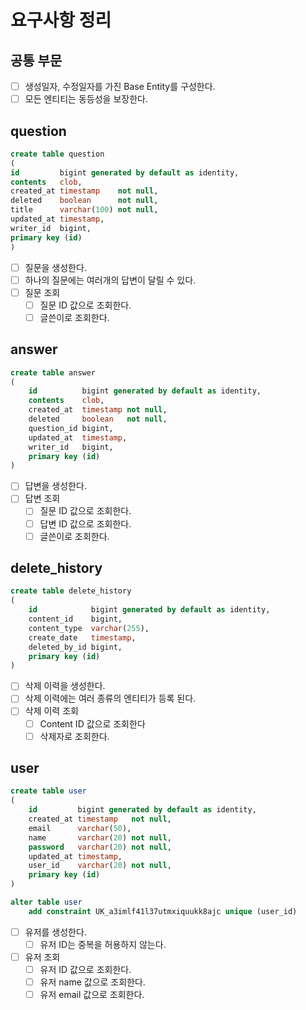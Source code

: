 # 요구사항 정리

## 공통 부문
- [ ] 생성일자, 수정일자를 가진 Base Entity를 구성한다.
- [ ] 모든 엔티티는 동등성을 보장한다.

## question
```sql
create table question
(
id         bigint generated by default as identity,
contents   clob,
created_at timestamp    not null,
deleted    boolean      not null,
title      varchar(100) not null,
updated_at timestamp,
writer_id  bigint,
primary key (id)
)
```
- [ ] 질문을 생성한다.
- [ ] 하나의 질문에는 여러개의 답변이 달릴 수 있다.
- [ ] 질문 조회
    - [ ] 질문 ID 값으로 조회한다.
    - [ ] 글쓴이로 조회한다.

## answer
```sql
create table answer
(
    id          bigint generated by default as identity,
    contents    clob,
    created_at  timestamp not null,
    deleted     boolean   not null,
    question_id bigint,
    updated_at  timestamp,
    writer_id   bigint,
    primary key (id)
)
```
- [ ] 답변을 생성한다.
- [ ] 답변 조회
    - [ ] 질문 ID 값으로 조회한다.
    - [ ] 답변 ID 값으로 조회한다.
    - [ ] 글쓴이로 조회한다.

## delete_history
```sql
create table delete_history
(
    id            bigint generated by default as identity,
    content_id    bigint,
    content_type  varchar(255),
    create_date   timestamp,
    deleted_by_id bigint,
    primary key (id)
)
```
- [ ] 삭제 이력을 생성한다.
- [ ] 삭제 이력에는 여러 종류의 엔티티가 등록 된다.
- [ ] 삭제 이력 조회
  - [ ] Content ID 값으로 조회한다
  - [ ] 삭제자로 조회한다.

## user
```sql
create table user
(
    id         bigint generated by default as identity,
    created_at timestamp   not null,
    email      varchar(50),
    name       varchar(20) not null,
    password   varchar(20) not null,
    updated_at timestamp,
    user_id    varchar(20) not null,
    primary key (id)
)

alter table user
    add constraint UK_a3imlf41l37utmxiquukk8ajc unique (user_id)
```
- [ ] 유저를 생성한다.
  - [ ] 유저 ID는 중복을 허용하지 않는다. 
- [ ] 유저 조회
  - [ ] 유저 ID 값으로 조회한다.
  - [ ] 유저 name 값으로 조회한다.
  - [ ] 유저 email 값으로 조회한다.
